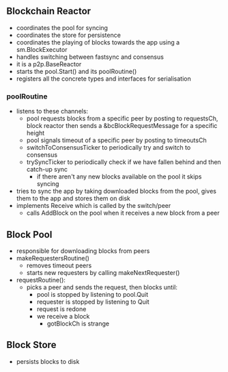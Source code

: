 ## Blockchain Reactor

- coordinates the pool for syncing
- coordinates the store for persistence
- coordinates the playing of blocks towards the app using a sm.BlockExecutor
- handles switching between fastsync and consensus
- it is a p2p.BaseReactor
- starts the pool.Start() and its poolRoutine()
- registers all the concrete types and interfaces for serialisation

### poolRoutine

- listens to these channels:
  - pool requests blocks from a specific peer by posting to requestsCh, block reactor then sends
    a &bcBlockRequestMessage for a specific height
  - pool signals timeout of a specific peer by posting to timeoutsCh
  - switchToConsensusTicker to periodically try and switch to consensus
  - trySyncTicker to periodically check if we have fallen behind and then catch-up sync
    - if there aren't any new blocks available on the pool it skips syncing
- tries to sync the app by taking downloaded blocks from the pool, gives them to the app and stores
  them on disk
- implements Receive which is called by the switch/peer
  - calls AddBlock on the pool when it receives a new block from a peer

## Block Pool

- responsible for downloading blocks from peers
- makeRequestersRoutine()
  - removes timeout peers
  - starts new requesters by calling makeNextRequester()
- requestRoutine():
  - picks a peer and sends the request, then blocks until:
    - pool is stopped by listening to pool.Quit
    - requester is stopped by listening to Quit
    - request is redone
    - we receive a block
      - gotBlockCh is strange

## Block Store

- persists blocks to disk
